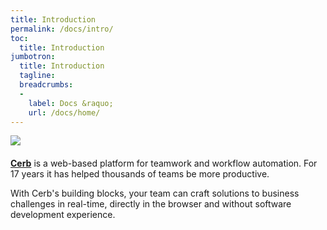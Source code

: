 ```yaml
---
title: Introduction
permalink: /docs/intro/
toc:
  title: Introduction
jumbotron:
  title: Introduction
  tagline: 
  breadcrumbs:
  -
    label: Docs &raquo;
    url: /docs/home/
---
```


<div class="cerb-screenshot" style="margin-bottom:20px;">
<img src="/assets/images/cerb-social.png" class="screenshot">
</div>

[**Cerb**](/) is a web-based platform for teamwork and workflow automation. For 17 years it has helped thousands of teams be more productive.

With Cerb's building blocks, your team can craft solutions to business challenges in real-time, directly in the browser and without software development experience.
